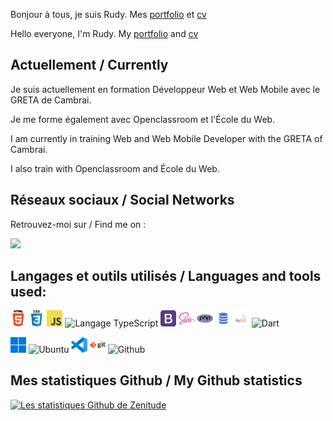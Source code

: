 Bonjour à tous, je suis Rudy. Mes [portfolio](https://zenitude.github.io/portfolio/) et [cv](https://zenitude.github.io/mycv/)

Hello everyone, I'm Rudy. My [portfolio](https://zenitude.github.io/portfolio/) and [cv](https://zenitude.github.io/mycv/)

## Actuellement / Currently
Je suis actuellement en formation Développeur Web et Web Mobile avec le GRETA de Cambrai.

Je me forme également avec Openclassroom et l'École du Web.

I am currently in training Web and Web Mobile Developer with the GRETA of Cambrai.

I also train with Openclassroom and École du Web.

## Réseaux sociaux / Social Networks
Retrouvez-moi sur / Find me on :
<p>
<a href="https://www.linkedin.com/in/rudy-mollet/" ><img src="https://upload.wikimedia.org/wikipedia/commons/thumb/c/ca/LinkedIn_logo_initials.png/768px-LinkedIn_logo_initials.png" width="5%"></a>
</p>

## Langages et outils utilisés / Languages and tools used: 
<p>
<img src="https://raw.githubusercontent.com/github/explore/80688e429a7d4ef2fca1e82350fe8e3517d3494d/topics/html/html.png" width="5%" alt="HTML">
<img src="https://raw.githubusercontent.com/github/explore/80688e429a7d4ef2fca1e82350fe8e3517d3494d/topics/css/css.png" width="5%" alt="CSS"> 
<img src="https://raw.githubusercontent.com/github/explore/80688e429a7d4ef2fca1e82350fe8e3517d3494d/topics/javascript/javascript.png" width="5%" alt="JavaScript">
<img src="https://brandeps.com/icon-download/T/Typescript-icon-vector-02.svg" width="5%" alt="Langage TypeScript">
<img src="https://raw.githubusercontent.com/github/explore/80688e429a7d4ef2fca1e82350fe8e3517d3494d/topics/bootstrap/bootstrap.png" width="5%" alt="Bootstrap">
<img src="https://raw.githubusercontent.com/github/explore/80688e429a7d4ef2fca1e82350fe8e3517d3494d/topics/sass/sass.png" width="5%" alt="Sass">
<img src="https://raw.githubusercontent.com/github/explore/ccc16358ac4530c6a69b1b80c7223cd2744dea83/topics/php/php.png" width="5%" alt="PHP">
<img src="https://raw.githubusercontent.com/github/explore/80688e429a7d4ef2fca1e82350fe8e3517d3494d/topics/sql/sql.png" width="5%" alt="SQL">
<img src="https://raw.githubusercontent.com/github/explore/80688e429a7d4ef2fca1e82350fe8e3517d3494d/topics/mysql/mysql.png" width="5%" alt="MySql">
<img src="https://www.scottbrady91.com/img/logos/dart.svg" width="5%" alt="Dart">
  
</p>
<p>
<img src="https://raw.githubusercontent.com/github/explore/80688e429a7d4ef2fca1e82350fe8e3517d3494d/topics/windows/windows.png" width="5%" alt="Windows 10"> 
<img src="https://upload.wikimedia.org/wikipedia/commons/thumb/a/ab/Logo-ubuntu_cof-orange-hex.svg/2048px-Logo-ubuntu_cof-orange-hex.svg.png" width="5%" alt="Ubuntu"> 
<img src="https://raw.githubusercontent.com/github/explore/80688e429a7d4ef2fca1e82350fe8e3517d3494d/topics/visual-studio-code/visual-studio-code.png" width="5%" alt="Visual Studio Code">
<img src="https://raw.githubusercontent.com/github/explore/80688e429a7d4ef2fca1e82350fe8e3517d3494d/topics/git/git.png" width="5%" alt="Git">
<img src="https://cdn-icons-png.flaticon.com/512/25/25231.png" width="5%" alt="Github">
</p>

## Mes statistiques Github / My Github statistics

[![Les statistiques Github de Zenitude](https://github-readme-stats.vercel.app/api?username=Zenitude)](https://github.com/Zenitude/github-readme-stats&theme=dark)

